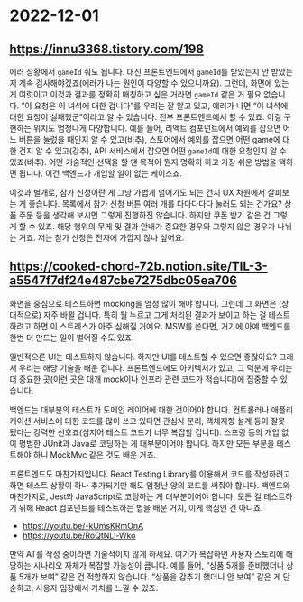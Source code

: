 # 2022-12-01

## <https://innu3368.tistory.com/198>

에러 상황에서 `gameId` 줘도 됩니다.
대신 프론트엔드에서 `gameId`를 받았는지 안 받았는지
계속 검사해야겠죠(에러가 나는 원인이 다양할 수 있으니까요).
그런데, 화면에 있는 게 여럿이고
이것과 결과를 정확히 매칭하고 싶은 거라면
`gameId` 같은 거 필요 없습니다.
“이 요청은 이 녀석에 대한 겁니다”를 우리는 잘 알고 있고,
에러가 나면 “이 녀석에 대한 요청이 실패했군”이라고 알 수 있습니다.
전부 프론트엔드에서 할 수 있죠.
이걸 구현하는 위치도 엄청나게 다양합니다.
예를 들어, 리액트 컴포넌트에서 예외를 잡으면
어느 버튼을 눌렀을 때인지 알 수 있고(비추),
스토어에서 예외를 잡으면 어떤 game에 대한 건지 알 수 있고(강추),
API 서비스에서 잡으면 어떤 `gameId`에 대한 요청인지 알 수 있죠(비추).
어떤 기술적인 선택을 할 땐
목적이 뭔지 명확히 하고 가장 쉬운 방법을 택하면 됩니다.
이건 백엔드가 개입할 일이 없는 케이스죠.

이것과 별개로,
참가 신청이란 게 그냥 가볍게 넘어가도 되는 건지
UX 차원에서 살펴보는 게 좋습니다.
목록에서 참가 신청 버튼 여러 개를 다다다다다 눌러도 되는 건가요?
상품 주문 등을 생각해 보시면 그렇게 진행하진 않습니다.
하지만 쿠폰 받기 같은 건 그렇게 할 수 있죠.
해당 행위의 무게 및 결과 안내가 중요한 경우와
그렇지 않은 경우가 나뉘는 거죠.
저는 참가 신청은 전자에 가깝지 않나 싶어요.

## <https://cooked-chord-72b.notion.site/TIL-3-a5547f7df24e487cbe7275dbc05ea706>

화면을 중심으로 테스트하면 mocking을 엄청 많이 해야 합니다.
그런데 그 화면은 (상대적으로) 자주 바뀔 겁니다.
특히 뭘 누르고 그게 처리된 결과가 보이고 하는 걸 테스트하려고 하면
이 스트레스가 아주 심해질 거예요.
MSW를 쓴다면,
거기에 아예 백엔드를 한번 더 만드는 일이 벌어질 수도 있죠.

일반적으론 UI는 테스트하지 않습니다.
하지만 UI를 테스트할 수 있으면 좋잖아요?
그래서 우리는 해당 기술을 배운 겁니다.
프론트엔드에도 아키텍처가 있고,
그 덕분에 우리는 더 중요한 곳(이런 곳은 대개 mock이나
인프라 관련 코드가 적습니다)에 집중할 수 있습니다.

백엔드는 대부분의 테스트가 도메인 레이어에 대한 것이어야 합니다.
컨트롤러나 애플리케이션 서비스에 대한 코드를 많이 쓰고 있다면
관심사 분리, 객체지향 설계 등이 잘못 됐다는 강력한 신호죠(심지어
테스트 코드가 너무 복잡할 겁니다).
스프링 등의 개입 없이 평범한 JUnit과 Java로 코딩하는 게
대부분이어야 합니다.
하지만 모든 부분을 테스트해야 하니 MockMvc 같은 것도 배운 거죠.

프론트엔드도 마찬가지입니다.
React Testing Library를 이용해서 코드를 작성하려고 하면
테스트 상황이 하나 추가되기만 해도 엄청난 양의 코드를 써줘야 합니다.
백엔드와 마찬가지로,
Jest와 JavaScript로 코딩하는 게 대부분이어야 합니다.
모든 걸 테스트하기 위해 React 컴포넌트를 테스트하는 법을 배운 거지,
이게 핵심인 건 아니죠.

- <https://youtu.be/-kUmsKRmOnA>
- <https://youtu.be/RoQtNLl-Wko>

만약 AT를 작성 중이라면 기술적이지 않게 하세요.
여기가 복잡하면 사용자 스토리에 해당하는
시나리오 자체가 복잡할 가능성이 큽니다.
예를 들어, “상품 5개를 준비했더니 상품 5개가 보여” 같은 건
적합하지 않습니다.
“상품을 감추기 했더니 안 보여” 같은 게 단순하고,
사용자 입장에서 가치를 느낄 수 있죠.
